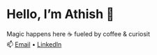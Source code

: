 # Hello, I’m Athish 👾

Magic happens here ☕ fueled by coffee & curiosit
<br>
📫 [Email](mailto:tathish@hotmail.co.uk) • [LinkedIn](https://www.linkedin.com/in/athish-thayalan-1182b81b7/)
